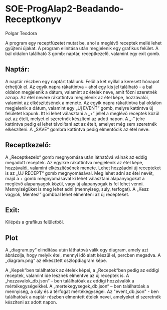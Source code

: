 # SOE-ProgAlap2-Beadando-Receptkonyv
Polgar Teodora

A program egy receptfüzetet mutat be, ahol a meglévő receptek mellé lehet gyűjteni újakat. 
A program elinítása után megjelenik egy grafikus felület. A bal oldalon található 3 gomb: naptár, receptkezelő, valamint egy exit gomb.
## Naptár:
A naptár részben egy naptárt találunk. Felül a két nyíllal a keresett hónapot érhetjük el.
 Az egyik napra rákattintva – ahol egy kis jel található -  a bal oldalon megjelenik a dátum, valamint az ételek neve, amit főzni  szeretnék aznap. Az étel nevére rákattintva megjelenik az étel képe, hozzávalói, valamint az elkészítésének a menete.
Az egyik napra rákattintva bal oldalon megjelenik a dátum, valamint egy „Uj EVENT“ gomb, melyre kattintva új felületet kapunk. Itt ki lehet választani a „+“ jellel a meglévő receptek közül azt az ételt, melyet el szeretnék készíteni az adott napon. A „-“ jelre kattintva pedig el lehet távolítani azt az ételt, amelyet még sem szeretnék elkészíteni. A „SAVE“ gombra kattintva pedig elmentődik az étel neve.
## Receptkezelő: 
A „Receptkezelo“ gomb megnyomása után láthatóvá válnak az eddig megadott receptek. Az egyikre rákattintva megjelenik az étel képe, hozzávalói, valamint elkészítésének menete. Lehet hozzáadni új recepteket is az „UJ RECEPT“ gomb megnyomásával. Meg lehet adni az étel nevét, majd a + gomb megnyomásával ki lehet  választani alapanyogokat a meglévő alapanyagok közül, vagy új alapanyogak is fel lehet venni. Mennyiségüket is meg lehet adni (mennyiseg, suly, terfogat). A „Kesz vagyok, Mentes!“ gombbal lehet elmenteni az új recepteket.
## Exit: 
Kilépés a grafikus felületből. 
## Plot
A „diagram.py“ elindítása után láthatóvá válik egy diagram, amely azt ábrázolja, hogy melyik étel, mennyi idő alatt készül el, percben megadva. A „diagram.png“ az elkésztett oszlopdiagram képe.

A „Kepek“ben találhatóak az ételek képei, a „Recepek“ben pedig az eddigi receptek, valamint ide lesznek elmentve az új receptek is. 
A „hozzavalok_db.json“ – ben találhatóak az eddigi hozzávalók a mértékegységeikkel.
A „mertekegysegek_db.json“ – ben találhatóak a mennyiség, a súly és a térfogat mértékegységei.
Az "event_db.json" - ben találhatóak a naptár részben elmentett ételek nevei, amelyeket el szeretnék  készíteni az adott napon.
